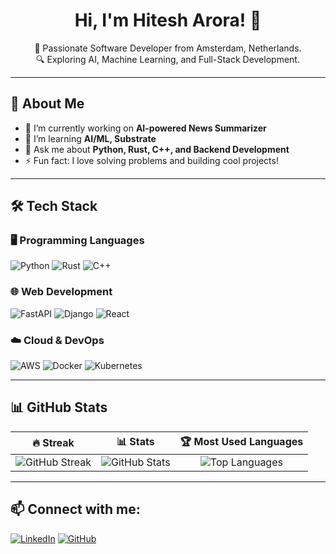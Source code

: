 <h1 align="center"> Hi, I'm Hitesh Arora! 👋 </h1>

<p align="center">
  🚀 Passionate Software Developer from Amsterdam, Netherlands. <br>
  🔍 Exploring AI, Machine Learning, and Full-Stack Development.
</p>

---

## 🚀 About Me
- 🔭 I’m currently working on **AI-powered News Summarizer**
- 🌱 I’m learning **AI/ML, Substrate**
- 💬 Ask me about **Python, Rust, C++, and Backend Development**
- ⚡ Fun fact: I love solving problems and building cool projects!

---

## 🛠️ Tech Stack
### 🖥️ Programming Languages
![Python](https://img.shields.io/badge/Python-3776AB?style=for-the-badge&logo=python&logoColor=white)
![Rust](https://img.shields.io/badge/Rust-000000?style=for-the-badge&logo=rust&logoColor=white)
![C++](https://img.shields.io/badge/C++-00599C?style=for-the-badge&logo=c%2B%2B&logoColor=white)

### 🌐 Web Development
![FastAPI](https://img.shields.io/badge/FastAPI-009688?style=for-the-badge&logo=fastapi&logoColor=white)
![Django](https://img.shields.io/badge/Django-092E20?style=for-the-badge&logo=django&logoColor=white)
![React](https://img.shields.io/badge/React-20232A?style=for-the-badge&logo=react&logoColor=61DAFB)

### ☁️ Cloud & DevOps
![AWS](https://img.shields.io/badge/AWS-232F3E?style=for-the-badge&logo=amazon-aws&logoColor=white)
![Docker](https://img.shields.io/badge/Docker-2496ED?style=for-the-badge&logo=docker&logoColor=white)
![Kubernetes](https://img.shields.io/badge/Kubernetes-326CE5?style=for-the-badge&logo=kubernetes&logoColor=white)

---

## 📊 GitHub Stats

| 🔥 Streak | 📊 Stats | 🏆 Most Used Languages |
|:--:|:--:|:--:|
| ![GitHub Streak](https://github-readme-streak-stats.herokuapp.com/?user=hitesharora1997&theme=tokyonight) | ![GitHub Stats](https://github-readme-stats.vercel.app/api?username=hitesharora1997&show_icons=true&theme=tokyonight) | ![Top Languages](https://github-readme-stats.vercel.app/api/top-langs/?username=hitesharora1997&layout=compact&theme=tokyonight) |

---

## 📫 Connect with me:
[![LinkedIn](https://img.shields.io/badge/LinkedIn-blue?style=for-the-badge&logo=linkedin&logoColor=white)](https://www.linkedin.com/in/hitesharora1997/)
[![GitHub](https://img.shields.io/badge/GitHub-black?style=for-the-badge&logo=github&logoColor=white)](https://github.com/hitesharora1997)
